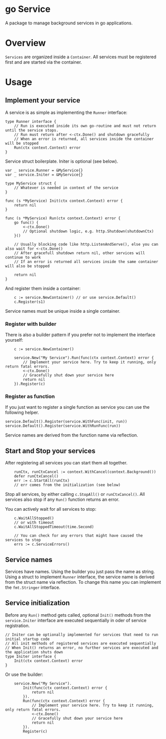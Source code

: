 # go Service

A package to manage background services in go applications.


# Overview

`Services` are organized inside a `Container`. 
All services must be registered first and are started via the container.



# Usage


## Implement your service 

A service is as simple as implementing the `Runner` interface:

```
type Runner interface {
	// Run is executed inside its own go-routine and must not return until the service stops.
	// Run must return after <-ctx.Done() and shutdown gracefully
	// When an error is returned, all services inside the container will be stopped
	Run(ctx context.Context) error
}
```

Service struct boilerplate. Initer is optional (see below).
```
var _ service.Runner = &MyService{}
var _ service.Initer = &MyService{}

type MyService struct {
	// Whatever is needed in context of the service
}

func (s *MyService) Init(ctx context.Context) error {
	return nil
}

func (s *MyService) Run(ctx context.Context) error {
	go func() {
		<-ctx.Done()
		// Optional shutdown logic, e.g. http.Shutdown(shutdownCtx)
	}()
	
	// Usually blocking code like http.ListenAndServe(), else you can also wait for <-ctx.Done()
	// After gracefull shutdown return nil, other services will continue to work
	// If an error is returned all services inside the same container will also be stopped
	
	return nil
}
```

And register them inside a container:

```
	c := service.NewContainer() // or use service.Default()
	c.Register(s1)
```

Service names must be unique inside a single container.

### Register with builder
There is also a builder pattern if you prefer not to implement the interface yourself:

```
	c := service.NewContainer()
	
	service.New("My Service").Run(func(ctx context.Context) error {
		// Implement your service here. Try to keep it running, only return fatal errors.
		<-ctx.Done()
		// Gracefully shut down your service here
		return nil
	}).Register(c)
```

### Register as function
If you just want to register a single function as service you can use the following helper.

```
service.Default().Register(service.WithFunc(init, run))
service.Default().Register(service.WithRunFunc(run))
```

Service names are derived from the function name via reflection.

## Start and Stop your services

After registering all services you can start them all together.

```
	runCtx, runCtxCancel := context.WithCancel(context.Background())
	defer runCtxCancel()
	err := c.StartAll(runCtx)
	// err comes from the initialization (see below)
```

Stop all services, by either calling `c.StopAll()` or `runCtxCancel()`.
All services also stop if any `Run()` function returns an error.

You can actively wait for all services to stop:

```
	c.WaitAllStopped()
	// or with timeout
	c.WaitAllStoppedTimeout(time.Second)

	// You can check for any errors that might have caused the services to stop
	errs := c.ServiceErrors()
```

## Service names

Services have names. Using the builder you just pass the name as string. 
Using a struct to implement `Runner` interface, the service name is derived from the struct name via reflection.
To change this name you can implement the `fmt.Stringer` interface.

## Service initialization

Before any `Run()` method gets called, 
optional `Init()` methods from the `service.Initer` interface are executed sequentially
in oder of service registration.

```
// Initer can be optionally implemented for services that need to run initial startup code
// All init methods of registered services are executed sequentially
// When Init() returns an error, no further services are executed and the application shuts down
type Initer interface {
	Init(ctx context.Context) error
}
```

Or use the builder:

```
	service.New("My Service").
		Init(func(ctx context.Context) error {
			return nil
		}).
		Run(func(ctx context.Context) error {
			// Implement your service here. Try to keep it running, only return fatal errors.
			<-ctx.Done()
			// Gracefully shut down your service here
			return nil
		}).
		Register(c)
```

